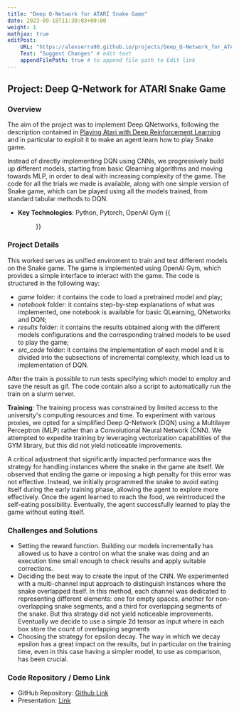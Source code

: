```yaml
---
title: "Deep Q-Network for ATARI Snake Game"
date: 2023-09-18T11:30:03+00:00
weight: 1
mathjax: true
editPost:
    URL: "https://alexserra98.github.io/projects/Deep_Q-Network_for_ATARI_Snake_Game/"
    Text: "Suggest Changes" # edit text
    appendFilePath: true # to append file path to Edit link
---
```

## Project: Deep Q-Network for ATARI Snake Game

### Overview

The aim of the project was to implement Deep QNetworks, following the description contained in [Playing Atari with Deep Reinforcement Learning](https://arxiv.org/abs/1312.5602) and in particular to exploit it to make an agent learn how to play Snake game.

Instead of directly implementing DQN using CNNs, we progressively build up different models, starting from basic Qlearning algorithms and moving towards MLP, in order to deal with increasing complexity of the game. 
The code for all the trials we made is available, along with one simple version of Snake game, which can be played using all the models trained, from standard tabular methods to DQN.

- **Key Technologies**: Python, Pytorch, OpenAI Gym
{{<figure src="images/snake.gif" caption="The agent finally learns to play the game" width="400" height="400">}}<br>
### Project Details
This worked serves as unified enviroment to train and test different models on the Snake game. The game is implemented using OpenAI Gym, which provides a simple interface to interact with the game. The code is structured in the following way:
- *game* folder: it contains the code to load a pretrained model and play;
- *notebook* folder: it contains step-by-step explanations of what was implemented, one notebook is available for basic QLearning, QNetworks and DQN;
- *results* folder: it contains the results obtained along with the different models configurations and the corresponding trained models to be used to play the game;
- *src_code* folder: it contains the implementation of each model and it is divided into the subsections of incremental complexity, which lead us to implementation of DQN. 

After the train is possible to run tests specifying which model to employ and save the result as gif. The code contain also a script to automatically run the train on a slurm server.

**Training**:
The training process was constrained by limited access to the university's computing resources and time. To experiment with various proxies, we opted for a simplified Deep Q-Network (DQN) using a Multilayer Perceptron (MLP) rather than a Convolutional Neural Network (CNN). We attempted to expedite training by leveraging vectorization capabilities of the GYM library, but this did not yield noticeable improvements.

A critical adjustment that significantly impacted performance was the strategy for handling instances where the snake in the game ate itself. We observed that ending the game or imposing a high penalty for this error was not effective. Instead, we initially programmed the snake to avoid eating itself during the early training phase, allowing the agent to explore more effectively. Once the agent learned to reach the food, we reintroduced the self-eating possibility. Eventually, the agent successfully learned to play the game without eating itself.

### Challenges and Solutions
- Setting the reward function.
Building our models incrementally has allowed us to have a control on what the
snake was doing and an execution time small enough to check results and apply
suitable corrections.
- Deciding the best way to create the input of the CNN.
We experimented with a multi-channel input approach to distinguish instances where the snake overlapped itself. In this method, each channel was dedicated to representing different elements: one for empty spaces, another for non-overlapping snake segments, and a third for overlapping segments of the snake. But this strategy did not yield noticeable improvements. Eventually we decide to use a simple 2d tensor as input where in each box store the count of overlapping segments 
- Choosing the strategy for epsilon decay.
The way in which we decay epsilon has a great impact on the results, but in particular
on the training time, even in this case having a simpler model, to use as comparison,
has been crucial.


### Code Repository / Demo Link
- GitHub Repository: [Github Link](https://github.com/erikalena/Deep-QNetworks)
- Presentation: [Link](https://github.com/erikalena/Deep-QNetworks/blob/Master/presentation_DQN.pdf)